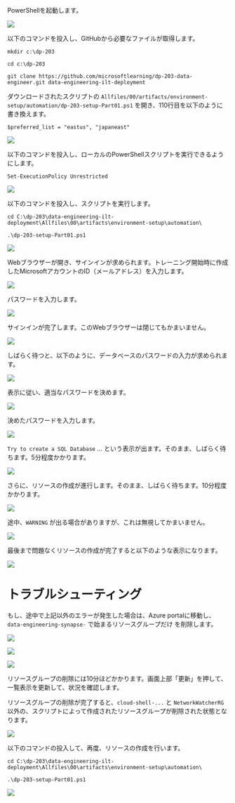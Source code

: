 PowerShellを起動します。

![](images/ss-2022-04-11-15-27-33.png)

以下のコマンドを投入し、GitHubから必要なファイルが取得します。

```
mkdir c:\dp-203

cd c:\dp-203

git clone https://github.com/microsoftlearning/dp-203-data-engineer.git data-engineering-ilt-deployment
```

ダウンロードされたスクリプトの `Allfiles/00/artifacts/environment-setup/automation/dp-203-setup-Part01.ps1` を開き、110行目を以下のように書き換えます。

```
$preferred_list = "eastus", "japaneast"
```

![](images/ss-2022-04-11-15-34-05.png)

以下のコマンドを投入し、ローカルのPowerShellスクリプトを実行できるようにします。

```
Set-ExecutionPolicy Unrestricted
```

![](images/ss-2022-04-11-15-28-19.png)


以下のコマンドを投入し、スクリプトを実行します。

```
cd C:\dp-203\data-engineering-ilt-deployment\Allfiles\00\artifacts\environment-setup\automation\

.\dp-203-setup-Part01.ps1
```

![](images/ss-2022-04-11-15-51-06.png)

Webブラウザーが開き、サインインが求められます。トレーニング開始時に作成したMicrosoftアカウントのID（メールアドレス）を入力します。

![](images/ss-2022-04-11-15-51-43.png)

パスワードを入力します。

![](images/ss-2022-04-11-15-53-30.png)

サインインが完了します。このWebブラウザーは閉じてもかまいません。

![](images/ss-2022-04-11-15-54-06.png)

しばらく待つと、以下のように、データベースのパスワードの入力が求められます。

![](images/ss-2022-04-11-15-59-16.png)

表示に従い、適当なパスワードを決めます。

![](images/ss-2022-04-11-16-00-26.png)

決めたパスワードを入力します。

![](images/ss-2022-04-11-16-01-47.png)


`Try to create a SQL Database` ... という表示が出ます。そのまま、しばらく待ちます。5分程度かかります。

![](images/ss-2022-04-11-16-02-41.png)

さらに、リソースの作成が進行します。そのまま、しばらく待ちます。10分程度かかります。

![](images/ss-2022-04-11-16-04-12.png)

途中、`WARNING` が出る場合がありますが、これは無視してかまいません。

![](images/ss-2022-04-11-16-15-03.png)

最後まで問題なくリソースの作成が完了すると以下のような表示になります。

![](images/ss-2022-04-11-16-16-08.png)

# トラブルシューティング

もし、途中で上記以外のエラーが発生した場合は、Azure portalに移動し、`data-engineering-synapse-` で始まるリソースグループだけ を削除します。

![](images/ss-2022-04-11-16-20-49.png)

![](images/ss-2022-04-11-16-21-29.png)

![](images/ss-2022-04-11-16-21-56.png)

リソースグループの削除には10分ほどかかります。画面上部「更新」を押して、一覧表示を更新して、状況を確認します。

リソースグループの削除が完了すると、`cloud-shell-...` と `NetworkWatcherRG` 以外の、スクリプトによって作成されたリソースグループが削除された状態となります。

![](images/ss-2022-04-11-16-25-13.png)


以下のコマンドの投入して、再度、リソースの作成を行います。

```
cd C:\dp-203\data-engineering-ilt-deployment\Allfiles\00\artifacts\environment-setup\automation\

.\dp-203-setup-Part01.ps1
```

![](images/ss-2022-04-11-15-51-06.png)

